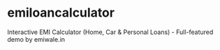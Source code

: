 # emiloancalculator
Interactive EMI Calculator (Home, Car &amp; Personal Loans) - Full-featured demo by emiwale.in
